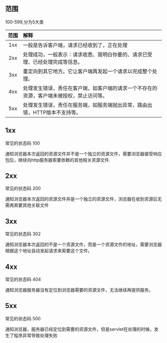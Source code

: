 ## 范围
100-599,分为5大类

|范围<div style="width: 25pt">|解释|
|:--:|:--|
|1xx|一般是告诉客户端，请求已经收到了，正在处理|
|2xx|处理成功，一般表示：请求收悉、我明白你要的、请求已受理、已经处理完成等信息。|
|3xx|重定向到其它地方。它让客户端再发起一个请求以完成整个处理。|
|4xx|处理发生错误，责任在客户端，如客户端的请求一个不存在的资源，客户端未被授权，禁止访问等。|
|5xx|处理发生错误，责任在服务端，如服务端抛出异常，路由出错，HTTP版本不支持等。|


## 1xx
常见的状态码 100

通知浏览器本次返回的资源文件并不是一个独立的资源文件，需要浏览器接受响应包后，继续向http服务器索要依赖的其他相关资源文件.


## 2xx
常见的状态码 200

通知浏览器本次返回的资源文件并是一个独立的资源文件，浏览器在收到资源后无需再索要其他关联文件

## 3xx
常见的状态码 302

通知浏览器本次返回的不是一个资源文件，而是一个资源文件的地址，需要浏览器根据这个地址自动发起请求来索要这个文件。

## 4xx
常见的状态码 404

通知浏览器服务器没有定位到浏览器需要的资源文件，无法继续再提供服务。

## 5xx
常见的状态码 500

通知浏览器，服务器已经定位到需要的资源文件，但是servlet在处理的时候，发生了程序异常导致处理失败